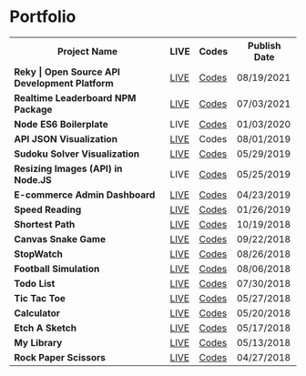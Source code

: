 # Portfolio

<table>
<tbody>
  
<tr>
<th>Project Name</th>
<th>LIVE</th>
<th>Codes</th>
<th>Publish Date</th>
</tr>

  <tr>
  <td><b>Reky | Open Source API Development Platform</b></td>
    <td><a href="https://reky.org/">LIVE</a></td>
  <td><a href="https://github.com/CanerSezgin/reky">Codes</a></td>
  <td>08/19/2021</td>
</tr>

  <tr>
  <td><b>Realtime Leaderboard NPM Package</b></td>
    <td><a href="https://www.npmjs.com/package/realtime-leaderboard">LIVE</a></td>
  <td><a href="https://github.com/CanerSezgin/realtime-leaderboard">Codes</a></td>
  <td>07/03/2021</td>
</tr>


<tr>
  <td><b>Node ES6 Boilerplate</b></td>
  <td>LIVE</td>
  <td><a href="https://github.com/CanerSezgin/node-es6-boilerplate">Codes</a></td>
  <td>01/03/2020</td>
</tr>

<tr>
  <td><b>API JSON Visualization</b></td>
  <td><a href="https://vsaj.herokuapp.com/">LIVE</a></td>
<td>Codes</td>
<td>08/01/2019</td>
</tr>

<tr>
  <td><b>Sudoku Solver Visualization</b></td>
  <td><a href="https://canersezgin.github.io/sudoku-solver/">LIVE</a></td>
<td><a href="https://github.com/CanerSezgin/sudoku-solver">Codes</a></td>
<td>05/29/2019</td>
</tr>

<tr>
  <td><b>Resizing Images (API) in Node.JS </b></td>
  <td>LIVE</td>
<td><a href="https://github.com/CanerSezgin/resizing-image-api/">Codes</a></td>
<td>05/25/2019</td>
</tr>

<tr>
  <td><b>E-commerce Admin Dashboard</b></td>
  <td><a href="https://node-shop-cl.herokuapp.com/about">LIVE</a></td>
<td><a href="https://github.com/CanerSezgin/e-commerce-admin">Codes</a></td>
<td>04/23/2019</td>
</tr>

<tr>
  <td><b>Speed Reading</b></td>
  <td><a href="https://canersezgin.github.io/SpeedReading/">LIVE</a></td>
<td><a href="https://github.com/CanerSezgin/SpeedReading">Codes</a></td>
<td>01/26/2019</td>
</tr>

<tr>
  <td><b>Shortest Path</b></td>
  <td><a href="https://canersezgin.github.io/shortest-path-js/">LIVE</a></td>
<td><a href="https://github.com/CanerSezgin/shortest-path-js">Codes</a></td>
<td>10/19/2018</td>
</tr>

<tr>
  <td><b>Canvas Snake Game</b></td>
  <td><a href="https://canersezgin.github.io/canvas-snake-js/">LIVE</a></td>
<td><a href="https://github.com/CanerSezgin/canvas-snake-js">Codes</a></td>
<td>09/22/2018</td>
</tr>

<tr>
  <td><b>StopWatch</b></td>
  <td><a href="https://canersezgin.github.io/stopwatch/">LIVE</a></td>
<td><a href="https://github.com/CanerSezgin/stopwatch">Codes</a></td>
<td>08/26/2018</td>
</tr>

<tr>
  <td><b>Football Simulation</b></td>
  <td><a href="https://canersezgin.github.io/FootballSimulation/">LIVE</a></td>
<td><a href="https://github.com/CanerSezgin/FootballSimulation">Codes</a></td>
<td>08/06/2018</td>
</tr>

<tr>
  <td><b>Todo List</b></td>
  <td><a href="https://canersezgin.github.io/TodoList/">LIVE</a></td>
<td><a href="https://github.com/canersezgin/TodoList/tree/master/Source%20Codes">Codes</a></td>
<td>07/30/2018</td>
</tr>

<tr>
  <td><b>Tic Tac Toe</b></td>
  <td><a href="https://canersezgin.github.io/Tic-Tac-Toe/">LIVE</a></td>
<td><a href="https://github.com/canersezgin/Tic-Tac-Toe">Codes</a></td>
<td>05/27/2018</td>
</tr>

<tr>
  <td><b>Calculator</b></td>
  <td><a href="https://canersezgin.github.io/calculator/">LIVE</a></td>
<td><a href="https://github.com/canersezgin/calculator">Codes</a></td>
<td>05/20/2018</td>
</tr>

<tr>
  <td><b>Etch A Sketch</b></td>
  <td><a href="https://canersezgin.github.io/Etch-A-Sketch/">LIVE</a></td>
<td><a href="https://github.com/canersezgin/Etch-A-Sketch">Codes</a></td>
<td>05/17/2018</td>
</tr>

<tr>
  <td><b>My Library</b></td>
  <td><a href="https://canersezgin.github.io/myLibrary/">LIVE</a></td>
<td><a href="https://github.com/canersezgin/myLibrary">Codes</a></td>
<td>05/13/2018</td>
</tr>

<tr>
  <td><b>Rock Paper Scissors</b></td>
  <td><a href="https://canersezgin.github.io/Rock-Paper-Scissors/">LIVE</a></td>
<td><a href="https://github.com/canersezgin/Rock-Paper-Scissors">Codes</a></td>
<td>04/27/2018</td>
</tr>









</tbody>
</table>
